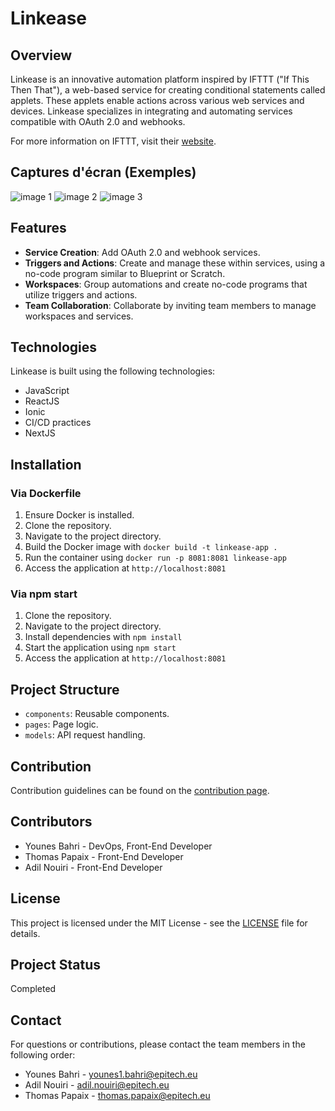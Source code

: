 # Linkease

## Overview
Linkease is an innovative automation platform inspired by IFTTT ("If This Then That"), a web-based service for creating conditional statements called applets. These applets enable actions across various web services and devices. Linkease specializes in integrating and automating services compatible with OAuth 2.0 and webhooks. 

For more information on IFTTT, visit their [website](https://ifttt.com).

## Captures d'écran (Exemples)

![image 1](https://cdn.discordapp.com/attachments/902556849776234557/1196523116411756555/image.png?ex=65b7effd&is=65a57afd&hm=b3e4548b32ce15cfb2ef1956ace492f2dcd8cf5f46f739c3e7b87418ff520563&)
![image 2](https://cdn.discordapp.com/attachments/902556849776234557/1196523211198824539/image.png?ex=65b7f013&is=65a57b13&hm=fa24cff7b73900d13179ca41e63a7cc5dbf641c75870604c44c8405fc94eb830&)
![image 3](https://cdn.discordapp.com/attachments/902556849776234557/1196523327926317136/image.png?ex=65b7f02f&is=65a57b2f&hm=0a91b175e20aaeb267fa55e9ef64cf7963377f5001793332757e5c9d11135801&)

## Features
- **Service Creation**: Add OAuth 2.0 and webhook services.
- **Triggers and Actions**: Create and manage these within services, using a no-code program similar to Blueprint or Scratch.
- **Workspaces**: Group automations and create no-code programs that utilize triggers and actions.
- **Team Collaboration**: Collaborate by inviting team members to manage workspaces and services.

## Technologies
Linkease is built using the following technologies:
- JavaScript
- ReactJS
- Ionic
- CI/CD practices
- NextJS

## Installation
### Via Dockerfile
1. Ensure Docker is installed.
2. Clone the repository.
3. Navigate to the project directory.
4. Build the Docker image with `docker build -t linkease-app .`
5. Run the container using `docker run -p 8081:8081 linkease-app`
6. Access the application at `http://localhost:8081`

### Via npm start
1. Clone the repository.
2. Navigate to the project directory.
3. Install dependencies with `npm install`
4. Start the application using `npm start`
5. Access the application at `http://localhost:8081`

## Project Structure
- `components`: Reusable components.
- `pages`: Page logic.
- `models`: API request handling.

## Contribution
Contribution guidelines can be found on the [contribution page](contributing.md).

## Contributors
- Younes Bahri - DevOps, Front-End Developer
- Thomas Papaix - Front-End Developer
- Adil Nouiri - Front-End Developer

## License
This project is licensed under the MIT License - see the [LICENSE](LICENSE) file for details.

## Project Status
Completed

## Contact
For questions or contributions, please contact the team members in the following order:
- Younes Bahri - younes1.bahri@epitech.eu
- Adil Nouiri - adil.nouiri@epitech.eu
- Thomas Papaix - thomas.papaix@epitech.eu
